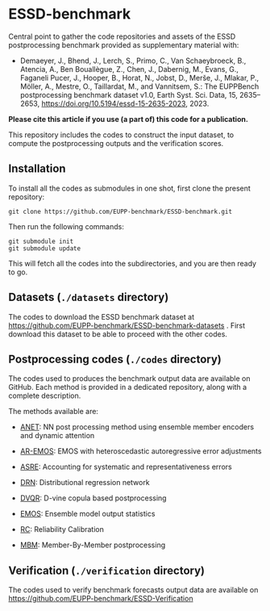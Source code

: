 # ESSD-benchmark

Central point to gather the code repositories and assets of the ESSD postprocessing benchmark provided as supplementary material with:

* Demaeyer, J., Bhend, J., Lerch, S., Primo, C., Van Schaeybroeck, B., Atencia, A., Ben Bouallègue, Z., Chen, J., Dabernig, M., Evans, G., Faganeli Pucer, J., Hooper, B., Horat, N., Jobst, D., Merše, J., Mlakar, P., Möller, A., Mestre, O., Taillardat, M., and Vannitsem, S.: The EUPPBench postprocessing benchmark dataset v1.0, Earth Syst. Sci. Data, 15, 2635–2653, https://doi.org/10.5194/essd-15-2635-2023, 2023.
  
**Please cite this article if you use (a part of) this code for a publication.**

This repository includes the codes to construct the input dataset, to compute the postprocessing outputs and the verification scores.

## Installation

To install all the codes as submodules in one shot, first clone the present repository:

    git clone https://github.com/EUPP-benchmark/ESSD-benchmark.git
  
Then run the following commands:

    git submodule init
    git submodule update

This will fetch all the codes into the subdirectories, and you are then ready to go.

## Datasets (`./datasets` directory)

The codes to download the ESSD benchmark dataset at https://github.com/EUPP-benchmark/ESSD-benchmark-datasets .
First download this dataset to be able to proceed with the other codes.

## Postprocessing codes (`./codes` directory)

The codes used to produces the benchmark output data are available on GitHub. Each method is provided in a dedicated repository, along with a complete description.

The methods available are:

 - [ANET](https://github.com/EUPP-benchmark/ESSD-ANET): NN post processing method using ensemble member encoders and dynamic attention
 	
 - [AR-EMOS](https://github.com/EUPP-benchmark/ESSD-AR-EMOS): EMOS with heteroscedastic autoregressive error adjustments
 	
 - [ASRE](https://github.com/EUPP-benchmark/ESSD-ASRE): Accounting for systematic and representativeness errors
 	
 - [DRN](https://github.com/EUPP-benchmark/ESSD-DRN): Distributional regression network
 	
 - [DVQR](https://github.com/EUPP-benchmark/ESSD-D-Vine-Copula): D-vine copula based postprocessing
 	
 - [EMOS](https://github.com/EUPP-benchmark/ESSD-EMOS): Ensemble model output statistics
 	
 - [RC](https://github.com/EUPP-benchmark/ESSD-reliability-calibration): Reliability Calibration
 	
 - [MBM](https://github.com/EUPP-benchmark/ESSD-mbm): Member-By-Member postprocessing
    
## Verification (`./verification` directory)

The codes used to verify benchmark forecasts output data are available on https://github.com/EUPP-benchmark/ESSD-Verification
